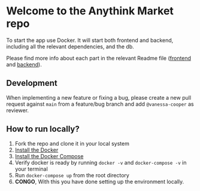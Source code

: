 # Welcome to the Anythink Market repo

To start the app use Docker. It will start both frontend and backend, including all the relevant dependencies, and the db.

Please find more info about each part in the relevant Readme file ([frontend](frontend/readme.md) and [backend](backend/README.md)).

## Development

When implementing a new feature or fixing a bug, please create a new pull request against `main` from a feature/bug branch and add `@vanessa-cooper` as reviewer.

## How to run locally?

1. Fork the repo and clone it in your local system
2. [Install the Docker](https://docs.docker.com/get-docker/)
3. [Install the Docker Compose](https://docs.docker.com/compose/install/)
4. Verify docker is ready by running `docker -v` and `docker-compose -v` in your terminal
5. Run `docker-compose up` from the root directory
6. **CONGO**, With this you have done setting up the environment locally.
